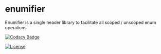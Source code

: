 # enumifier


Enumifier is a single header library to facilitate all scoped / unscoped enum operations 

[![Codacy Badge](https://api.codacy.com/project/badge/Grade/bc15b104e34440c68cc9eaca99e7dc79)](https://www.codacy.com?utm_source=github.com&amp;utm_medium=referral&amp;utm_content=pranayaggarwal/enumifier&amp;utm_campaign=Badge_Grade)

[![License](https://img.shields.io/github/license/pranayaggarwal/enumifier)](LICENSE)
